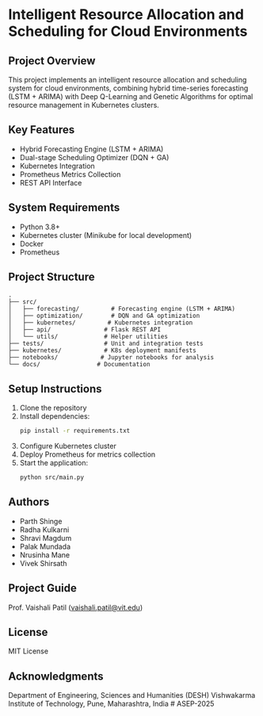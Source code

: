 # Intelligent Resource Allocation and Scheduling for Cloud Environments

## Project Overview
This project implements an intelligent resource allocation and scheduling system for cloud environments, combining hybrid time-series forecasting (LSTM + ARIMA) with Deep Q-Learning and Genetic Algorithms for optimal resource management in Kubernetes clusters.

## Key Features
- Hybrid Forecasting Engine (LSTM + ARIMA)
- Dual-stage Scheduling Optimizer (DQN + GA)
- Kubernetes Integration
- Prometheus Metrics Collection
- REST API Interface

## System Requirements
- Python 3.8+
- Kubernetes cluster (Minikube for local development)
- Docker
- Prometheus

## Project Structure
```
.
├── src/
│   ├── forecasting/         # Forecasting engine (LSTM + ARIMA)
│   ├── optimization/        # DQN and GA optimization
│   ├── kubernetes/         # Kubernetes integration
│   ├── api/               # Flask REST API
│   └── utils/             # Helper utilities
├── tests/                 # Unit and integration tests
├── kubernetes/            # K8s deployment manifests
├── notebooks/            # Jupyter notebooks for analysis
└── docs/                # Documentation
```

## Setup Instructions
1. Clone the repository
2. Install dependencies:
   ```bash
   pip install -r requirements.txt
   ```
3. Configure Kubernetes cluster
4. Deploy Prometheus for metrics collection
5. Start the application:
   ```bash
   python src/main.py
   ```

## Authors
- Parth Shinge
- Radha Kulkarni
- Shravi Magdum
- Palak Mundada
- Nrusinha Mane
- Vivek Shirsath

## Project Guide
Prof. Vaishali Patil (vaishali.patil@vit.edu)

## License
MIT License

## Acknowledgments
Department of Engineering, Sciences and Humanities (DESH)
Vishwakarma Institute of Technology, Pune, Maharashtra, India #   A S E P - 2 0 2 5  
 